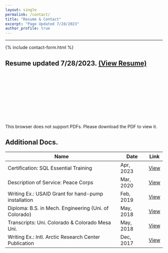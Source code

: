 ```yaml
---
layout: single
permalink: /contact/
title: "Resume & Contact"
excerpt: "Page Updated 7/28/2023"
author_profile: true
---
```


****

{% include contact-form.html %}

## Resume updated 7/28/2023.  [(View Resume)](https://ross.thefischers.me/assets/CV_Ross_Fischer.pdf)
<object data="https://ross.thefischers.me/assets/CV_Ross_Fischer.pdf" type="application/pdf" width="700px" height="1000px">
    <embed src="https://ross.thefischers.me/assets/CV_Ross_Fischer.pdf">
        <p>This browser does not support PDFs. Please download the PDF to view it.</p>
    </embed>
</object>

## Additional Docs.

| Name                                                    |          Date    | Link                                           |
| ------------------------------------------------------- | ---------------- | ----------------------------------------------------- |
| Certification: SQL Essential Training                   | Apr, 2023        | [View](https://drive.google.com/file/d/15LqEmV9uV0N6gBASMcIoafuzN2-kebXO/view?usp=sharing) |
| Description of Service: Peace Corps                     | Mar, 2020        | [View](https://drive.google.com/file/d/11ZaPUrnf7VN79G4dkq5_TDpeymEEPY3-/view?usp=sharing) |
| Writing Ex.: USAID Grant for hand-pump installation     | Feb, 2019        | [View](https://drive.google.com/file/d/1h0CrHkQrbIzCY4GLJJV2nh-DOYJKQarl/view?usp=sharing) |
| Diploma: B.S. in Mech. Engineering (Uni. of Colorado)   | May, 2018        | [View](https://drive.google.com/file/d/1oBv4kTNlm8Fmbb_z-_oYpcUKwIrj2gZd/view?usp=sharing) |
| Transcripts: Uni. Colorado & Colorado Mesa Uni.         | May, 2018        | [View](https://drive.google.com/file/d/1LupGH6OphaqLxqiRr65Nd5BwfJFHbbCY/view?usp=sharing) |
| Writing Ex.: Intl. Arctic Research Center Publication   | Dec, 2017        | [View](https://drive.google.com/file/d/1DvXGOnyaiveR1j7bK40JCILnoW2wncAt/view?usp=sharing) |
